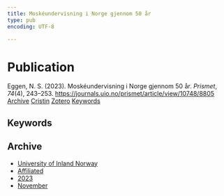 ```yaml
---
title: Moskéundervisning i Norge gjennom 50 år
type: pub
encoding: UTF-8

---
```

<h1>Publication</h1>
<article id="csl-bib-container-S6H5639V" class="csl-bib-container">
  <div class="csl-bib-body"> <div class="csl-entry">Eggen, N. S. (2023). Moskéundervisning i Norge gjennom 50 år. <i>Prismet</i>, <i>74</i>(4), 243–253. <a href="https://journals.uio.no/prismet/article/view/10748/8805">https://journals.uio.no/prismet/article/view/10748/8805</a></div> </div>
  <div class="csl-bib-buttons">
    <a href="#taxonomy-article-S6H5639V" alt="archive" class="csl-bib-button">Archive</a>
    <a href="https://app.cristin.no/results/show.jsf?id=2206997" alt="Cristin" class="csl-bib-button">Cristin</a>
    <a href="http://zotero.org/groups/5881554/items/S6H5639V" alt="Zotero" class="csl-bib-button">Zotero</a>
    <a href="#keywords-article-S6H5639V" alt="keywords" class="csl-bib-button">Keywords</a>
  </div>
  <div id="csl-bib-meta-container-S6H5639V"></div>
</article>
<div id="csl-bib-meta-S6H5639V" class="csl-bib-meta">
  <article id="keywords-article-S6H5639V" class="keywords-article">
    <h1>Keywords</h1>
    
  </article>
  <article id="taxonomy-article-S6H5639V" class="taxonomy-article">
    <h1>Archive</h1>
    <ul>
      <li><a href="{{< params subfolder >}}en/archive/?key=3DCRN523">University of Inland Norway</a></li>
      <li><a href="{{< params subfolder >}}en/archive/?key=II9RDAME">Affiliated</a></li>
      <li><a href="{{< params subfolder >}}en/archive/?key=3TJDYZJS">2023</a></li>
      <li><a href="{{< params subfolder >}}en/archive/?key=6AYQTUK4">November</a></li>
    </ul>
  </article>
</div>
